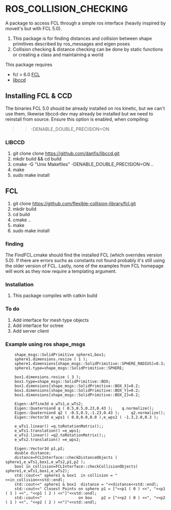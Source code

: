 # ROS_COLLISION_CHECKING
A package to access FCL through a simple ros interface (heavily inspired by moveit's but with FCL 5.0). 
1. This package is for finding distances and collision between shape primitives described by ros_messages and eigen poses
2. Collision checking & distance checking can be done by static functions or creating a class and maintaining a world


This package requires 

 * fcl > 6.0 [FCL](http://www.ros.org/wiki/fcl) 
 * [libccd](https://github.com/danfis/libccd) 
 
## Installing FCL & CCD
The binaries FCL 5.0 should be already installed on ros kinetic, but we can't use them, likewise libccd-dev may already be installed but we need to reinstall from source.  Ensure this option is enabled, when compiling: 
>> -DENABLE_DOUBLE_PRECISION=ON

### LIBCCD
1. git clone clone https://github.com/danfis/libccd.git
2. mkdir build && cd build
3. cmake -G "Unix Makefiles" -DENABLE_DOUBLE_PRECISION=ON ..
4. make
5. sudo make install

## FCL
1. git clone https://github.com/flexible-collision-library/fcl.git
2. mkdir build
3. cd build
4. cmake ..
5. make
6. sudo make install

### finding
The FindFCL.cmake should find the installed FCL (which overrides version 5.0).
If there are errors suchs as constants not found probably it's still using the 
older version of FCL. Lastly, none of the examples from FCL homepage will work as they now require a templating argument. 

### Installation
1. This package compiles with catkin build

### To do
1. Add interface for mesh type objects
2. Add interface for octree
3. Add server client

### Example using ros shape_msgs
```
    shape_msgs::SolidPrimitive sphere1,box1;
    sphere1.dimensions.resize ( 1 );
    sphere1.dimensions[shape_msgs::SolidPrimitive::SPHERE_RADIUS]=0.3;
    sphere1.type=shape_msgs::SolidPrimitive::SPHERE;

    box1.dimensions.resize ( 3 );
    box1.type=shape_msgs::SolidPrimitive::BOX;
    box1.dimensions[shape_msgs::SolidPrimitive::BOX_X]=0.2;
    box1.dimensions[shape_msgs::SolidPrimitive::BOX_Y]=0.2;
    box1.dimensions[shape_msgs::SolidPrimitive::BOX_Z]=0.2;

    Eigen::Affine3d e_wTs1,e_wTs2;
    Eigen::Quaterniond q ( 0.5,0.5,0.23,0.43 );    q.normalize();
    Eigen::Quaterniond q2 ( -0.5,0.5,-1.23,0.43 );     q2.normalize();
    Eigen::Vector3d e_wps1 ( 0.0,0.0,0.0 ),e_wps2 ( -1.3,2.0,0.3 );

    e_wTs1.linear() =q.toRotationMatrix();;
    e_wTs1.translation() =e_wps1;
    e_wTs2.linear() =q2.toRotationMatrix();;
    e_wTs2.translation() =e_wps2;

    Eigen::Vector3d p1,p2;
    double distance;
    distance=FCLInterface::checkDistanceObjects ( sphere1,e_wTs1,box1,e_wTs2,p1,p2 );
    bool in_collision=FCLInterface::checkCollisionObjects( sphere1,e_wTs1,box1,e_wTs2);
    std::cout<<" sphere1 & box1  in collision = "<<in_collision<<std::endl;
    std::cout<<" sphere1 & box1  distance = "<<distance<<std::endl;
    std::cout<<" Closest Points on sphere p1 = ["<<p1 ( 0 ) <<", "<<p1 ( 1 ) <<", "<<p1 ( 2 ) <<"]"<<std::endl;
    std::cout<<"                on box    p2 = ["<<p2 ( 0 ) <<", "<<p2 ( 1 ) <<", "<<p2 ( 2 ) <<"]"<<std::endl;
```















